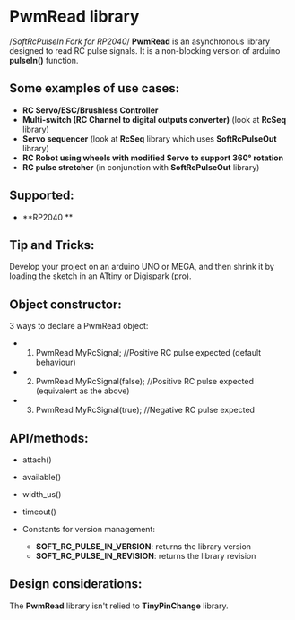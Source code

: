 PwmRead library
======================
/*SoftRcPulseIn Fork for RP2040*/
**PwmRead** is an asynchronous library designed to read RC pulse signals. It is a non-blocking version of arduino **pulseIn()** function.

Some examples of use cases:
-------------------------
* **RC Servo/ESC/Brushless Controller**
* **Multi-switch (RC Channel to digital outputs converter)** (look at **RcSeq** library)
* **Servo sequencer** (look at **RcSeq** library which uses **SoftRcPulseOut** library)
* **RC Robot using wheels with modified Servo to support 360° rotation**
* **RC pulse stretcher** (in conjunction with **SoftRcPulseOut** library)

Supported:
------------------
* **RP2040 **

Tip and Tricks:
--------------
Develop your project on an arduino UNO or MEGA, and then shrink it by loading the sketch in an ATtiny or Digispark (pro).


Object constructor:
------------------
3 ways to declare a PwmRead object:

* 1) PwmRead MyRcSignal; //Positive RC pulse expected (default behaviour)
* 2) PwmRead MyRcSignal(false); //Positive RC pulse expected (equivalent as the above)
* 3) PwmRead MyRcSignal(true); //Negative RC pulse expected

API/methods:
-----------
* attach()
* available()
* width_us()
* timeout()

* Constants for version management:
	* **SOFT_RC_PULSE_IN_VERSION**: returns the library version
	* **SOFT_RC_PULSE_IN_REVISION**: returns the library revision

Design considerations:
---------------------
The **PwmRead** library isn't relied to **TinyPinChange** library.

